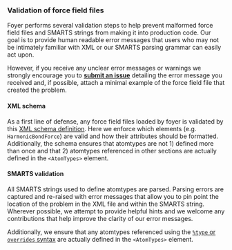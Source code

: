 ### Validation of force field files

Foyer performs several validation steps to help prevent malformed force field
files and SMARTS strings from making it into production code. Our goal is to
provide human readable error messages that users who may not be intimately
familiar with XML or our SMARTS parsing grammar can easily act upon.

However, if you receive any unclear error messages or warnings we strongly
encourage you to
__[submit an issue](https://github.com/mosdef-hub/foyer/issues/new)__
detailing the error message you received and, if possible, attach a minimal
example of the force field file that created the problem.

#### XML schema

As a first line of defense, any force field files loaded by foyer is validated
by this [XML schema definition](../foyer/forcefields/ff.xsd). Here we enforce
which elements (e.g. `HarmonicBondForce`) are valid and how their attributes
should be formatted. Additionally, the schema ensures that atomtypes are not 1)
defined more than once and that 2) atomtypes referenced in other sections
are actually defined in the `<AtomTypes>` element.

#### SMARTS validation
All SMARTS strings used to define atomtypes are parsed. Parsing errors are
captured and re-raised with error messages that allow you to pin point the
location of the problem in the XML file and within the SMARTS string. Wherever
possible, we attempt to provide helpful hints and we welcome any contributions
that help improve the clarity of our error messages.

Additionally, we ensure that any atomtypes referenced using the
[`%type` or `overrides` syntax](smarts.md) are actually defined in the
`<AtomTypes>` element.

